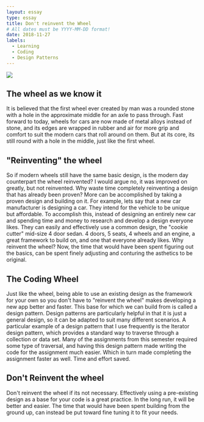 ```yaml
---
layout: essay
type: essay
title: Don't reinvent the Wheel
# All dates must be YYYY-MM-DD format!
date: 2018-11-27
labels:
  - Learning
  - Coding
  - Design Patterns
---
```

<img class="ui image" src="{{ site.baseurl }}/images/wheel.jpg"> 

## The wheel as we know it
It is believed that the first wheel ever created by man was a rounded stone with a hole in the approximate middle for an axle to pass through. Fast forward to today, wheels for cars are now made of metal alloys instead of stone, and its edges are wrapped in rubber and air for more grip and comfort to suit the modern cars that roll around on them. But at its core, its still round with a hole in the middle, just like the first wheel. 

## "Reinventing" the wheel
So if modern wheels still have the same basic design, is the modern day counterpart the wheel reinvented? I would argue no, it was improved on greatly, but not reinvented. Why waste time completely reinventing a design that has already been proven? More can be accomplished by taking a proven design and building on it. For example, lets say that a new car manufacturer is designing a car. They intend for the vehicle to be unique but affordable. To accomplish this, instead of designing an entirely new car and spending time and money to research and develop a design everyone likes. They can easily and effectively use a common design, the "cookie cutter" mid-size 4 door sedan. 4 doors, 5 seats, 4 wheels and an engine, a great framework to build on, and one that everyone already likes. Why reinvent the wheel? Now, the time that would have been spent figuring out the basics, can be spent finely adjusting and conturing the asthetics to be original. 

## The Coding Wheel
Just like the wheel, being able to use an existing design as the framework for your own so you don't have to "reinvent the wheel" makes developing a new app better and faster. This base for which we can build from is called a design pattern. Design patterns are particularly helpful in that it is just a general design, so it can be adapted to suit many different scenarios. A particular example of a design pattern that I use frequently is the Iterator design pattern, which provides a standard way to traverse through a collection or data set. Many of the assignments from this semester required some type of traversal, and having this design pattern made writing the code for the assignment much easier. Which in turn made completing the assignment faster as well. Time and effort saved. 

## Don't Reinvent the wheel
Don't reinvent the wheel if its not necessary. Effectively using a pre-existing design as a base for your code is a great practice. In the long run, it will be better and easier. The time that would have been spent building from the ground up, can instead be put toward fine tuning it to fit your needs.

